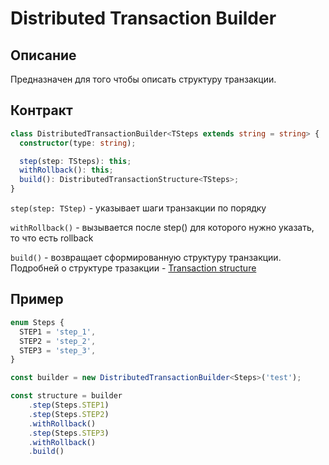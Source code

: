 # Distributed Transaction Builder

## Описание
Предназначен для того чтобы описать структуру транзакции.

##  Контракт

```ts
class DistributedTransactionBuilder<TSteps extends string = string> {
  constructor(type: string);

  step(step: TSteps): this;
  withRollback(): this;
  build(): DistributedTransactionStructure<TSteps>;
}
```

`step(step: TStep)` - указывает шаги транзакции по порядку

`withRollback()` - вызывается после step() для которого нужно указать, то что есть rollback

`build()` - возвращает сформированную структуру транзакции.
Подробней о структуре тразакции - [Transaction structure](./transaction-structure.md)

## Пример

```ts
enum Steps {
  STEP1 = 'step_1',
  STEP2 = 'step_2',
  STEP3 = 'step_3',
}

const builder = new DistributedTransactionBuilder<Steps>('test');

const structure = builder
    .step(Steps.STEP1)
    .step(Steps.STEP2)
    .withRollback()
    .step(Steps.STEP3)
    .withRollback()
    .build()
```

